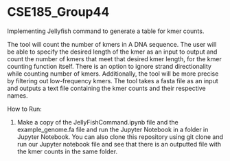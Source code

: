 # CSE185_Group44
Implementing Jellyfish command to generate a table for kmer counts.

The tool will count the number of kmers in A DNA sequence. The user will be able to specify the desired length of the kmer as an  input to  output and count the number of kmers that meet that desired kmer length, for the kmer counting function itself. There is an option to ignore strand directionality while counting number of kmers. Additionally, the tool will be more precise by filtering out low-frequency kmers. The tool takes a fasta file as an input and outputs a text file containing the kmer counts and their respective names.


How to Run:
1) Make a copy of the JellyFishCommand.ipynb file and the example_genome.fa file and run the Jupyter Notebook in a folder in Jupyter Notebook. You can also clone this repository using git clone and run our Jupyter notebook file and see that there is an outputted file with the kmer counts in the same folder.
